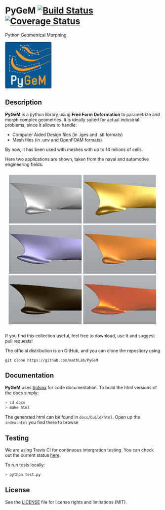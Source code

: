 # PyGeM [![Build Status](https://travis-ci.org/mathLab/PyGeM.svg)](https://travis-ci.org/mathLab/PyGeM) [![Coverage Status](https://coveralls.io/repos/github/mathLab/PyGeM/badge.svg?branch=master)](https://coveralls.io/github/mathLab/PyGeM?branch=master)
Python Geometrical Morphing.

![Python Geometrical Morphing](docs/source/_static/logo_PyGeM_small.png)

## Description

**PyGeM** is a python library using **Free Form Deformation** to parametrize and morph complex geometries.  It is ideally suited for actual industrial problems, since it allows to handle:

- Computer Aided Design files (in .iges and .stl formats)
- Mesh files (in .unv and OpenFOAM formats)

By now, it has been used with meshes with up to 14 milions of cells.

Here two applications are shown, taken from the naval and automotive engineering fields.

![DTMB Morphing](readme/bulbous_bow.png)



If you find this collection useful, feel free to download, use it and suggest pull requests!

The official distribution is on GitHub, and you can clone the repository using

	git clone https://github.com/mathLab/PyGeM


## Documentation

**PyGeM** uses [Sphinx](http://www.sphinx-doc.org/en/stable/) for code documentation. To build the html versions of the docs simply:

```bash
> cd docs
> make html
```

The generated html can be found in `docs/build/html`. Open up the `index.html` you find there to browse

## Testing

We are using Travis CI for continuous intergration testing. You can check out the current status [here](https://travis-ci.org/mathLab/PyGeM).

To run tests locally:

```bash
> python test.py
```


## License

See the [LICENSE](LICENSE.rst) file for license rights and limitations (MIT).
